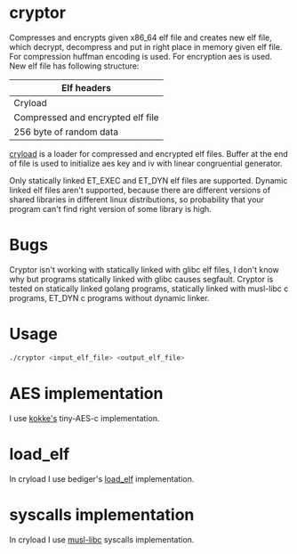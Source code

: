 # cryptor

Compresses and encrypts given x86_64 elf file and creates new elf file, which decrypt, decompress and put in right place in memory given elf file. For compression huffman encoding is used. For encryption aes is used. New elf file has following structure:

| Elf headers                        |
|------------------------------------|
| Cryload                            |
|  Compressed and encrypted elf file |
| 256 byte of random data            |

[cryload](https://github.com/cyberfined/cryload) is a loader for compressed and encrypted elf files. Buffer at the end of file is used to initialize aes key and iv with linear congruential generator.

Only statically linked ET\_EXEC and ET\_DYN elf files are supported. Dynamic linked elf files aren't supported, because there are different versions of shared libraries in different linux distributions, so probability that your program can't find right version of some library is high.

# Bugs

Cryptor isn't working with statically linked with glibc elf files, I don't know why but programs statically linked with glibc causes segfault. Cryptor is tested on statically linked golang programs, statically linked with musl-libc c programs, ET\_DYN c programs without dynamic linker.

# Usage

```bash
./cryptor <input_elf_file> <output_elf_file>
```

# AES implementation

I use [kokke's](https://github.com/kokke/tiny-AES-c) tiny-AES-c implementation.

# load_elf

In cryload I use bediger's [load_elf](https://github.com/bediger4000/userlandexec) implementation.

# syscalls implementation

In cryload I use [musl-libc](https://www.musl-libc.org/) syscalls implementation.